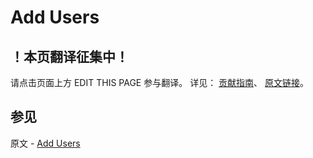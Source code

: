 # Add Users

## ！本页翻译征集中！

请点击页面上方 EDIT THIS PAGE 参与翻译。
详见：
[贡献指南]( https://github.com/JinMuInfo/MongoDB-Manual-zh/blob/master/CONTRIBUTING.md )、
[原文链接](  https://docs.mongodb.com/manual/tutorial/create-users/  )。

## 参见

原文 - [Add Users]( https://docs.mongodb.com/manual/tutorial/create-users/ )

